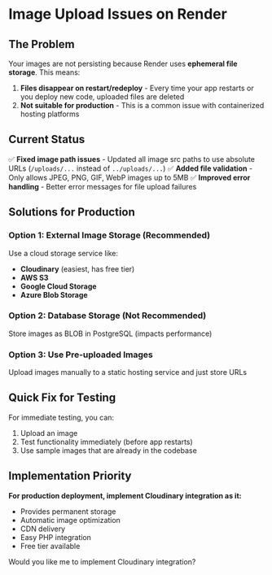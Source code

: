 # Image Upload Issues on Render

## The Problem

Your images are not persisting because Render uses **ephemeral file storage**. This means:

1. **Files disappear on restart/redeploy** - Every time your app restarts or you deploy new code, uploaded files are deleted
2. **Not suitable for production** - This is a common issue with containerized hosting platforms

## Current Status

✅ **Fixed image path issues** - Updated all image src paths to use absolute URLs (`/uploads/...` instead of `../uploads/...`)
✅ **Added file validation** - Only allows JPEG, PNG, GIF, WebP images up to 5MB
✅ **Improved error handling** - Better error messages for file upload failures

## Solutions for Production

### Option 1: External Image Storage (Recommended)
Use a cloud storage service like:
- **Cloudinary** (easiest, has free tier)
- **AWS S3**
- **Google Cloud Storage**
- **Azure Blob Storage**

### Option 2: Database Storage (Not Recommended)
Store images as BLOB in PostgreSQL (impacts performance)

### Option 3: Use Pre-uploaded Images
Upload images manually to a static hosting service and just store URLs

## Quick Fix for Testing

For immediate testing, you can:
1. Upload an image
2. Test functionality immediately (before app restarts)
3. Use sample images that are already in the codebase

## Implementation Priority

**For production deployment, implement Cloudinary integration as it:**
- Provides permanent storage
- Automatic image optimization
- CDN delivery
- Easy PHP integration
- Free tier available

Would you like me to implement Cloudinary integration?

